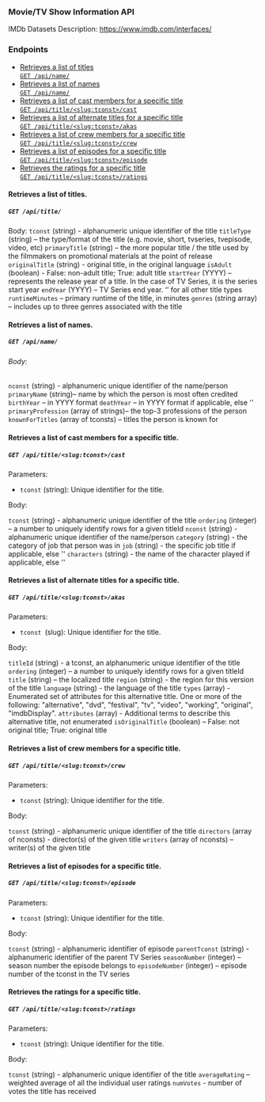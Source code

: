 ### Movie/TV Show Information API

IMDb Datasets Description: https://www.imdb.com/interfaces/

### Endpoints

- [Retrieves a list of titles  
   `GET /api/name/`](#retrieves-a-list-of-titles)
- [Retrieves a list of names  
   `GET /api/name/`](#retrieves-a-list-of-names)
- [Retrieves a list of cast members for a specific title  
  `GET /api/title/<slug:tconst>/cast`](#retrieves-a-list-of-cast-members-for-a-specific-title)
- [Retrieves a list of alternate titles for a specific title  
  `GET /api/title/<slug:tconst>/akas`](#retrieves-a-list-of-alternate-titles-for-a-specific-title)
- [Retrieves a list of crew members for a specific title  
  `GET /api/title/<slug:tconst>/crew`](#retrieves-a-list-of-crew-members-for-a-specific-title)
- [Retrieves a list of episodes for a specific title  
   `GET /api/title/<slug:tconst>/episode`](#retrieves-a-list-of-episodes-for-a-specific-title)
- [Retrieves the ratings for a specific title  
  `GET /api/title/<slug:tconst>/ratings`](#retrieves-the-ratings-for-a-specific-title)

#### Retrieves a list of titles.

##### `GET /api/title/`

Body:
`tconst` (string) - alphanumeric unique identifier of the title
`titleType` (string) – the type/format of the title (e.g. movie, short, tvseries, tvepisode, video, etc)
`primaryTitle` (string) – the more popular title / the title used by the filmmakers on promotional materials at the point of release
`originalTitle` (string) - original title, in the original language
`isAdult` (boolean) - False: non-adult title; True: adult title
`startYear` (YYYY) – represents the release year of a title. In the case of TV Series, it is the series start year
`endYear` (YYYY) – TV Series end year. ‘’ for all other title types
`runtimeMinutes` – primary runtime of the title, in minutes
`genres` (string array) – includes up to three genres associated with the title

#### Retrieves a list of names.

##### `GET /api/name/`

###### Body:

`nconst` (string) - alphanumeric unique identifier of the name/person
`primaryName` (string)– name by which the person is most often credited
`birthYear` – in YYYY format
`deathYear` – in YYYY format if applicable, else ''
`primaryProfession` (array of strings)– the top-3 professions of the person
`knownForTitles` (array of tconsts) – titles the person is known for

#### Retrieves a list of cast members for a specific title.

##### `GET /api/title/<slug:tconst>/cast`

Parameters:

- `tconst` (string): Unique identifier for the title.

Body:

`tconst` (string) - alphanumeric unique identifier of the title
`ordering` (integer) – a number to uniquely identify rows for a given titleId
`nconst` (string) - alphanumeric unique identifier of the name/person
`category` (string) - the category of job that person was in
`job` (string) - the specific job title if applicable, else ''
`characters` (string) - the name of the character played if applicable, else ''

#### Retrieves a list of alternate titles for a specific title.

##### `GET /api/title/<slug:tconst>/akas`

Parameters:

- `tconst `(slug): Unique identifier for the title.

Body:

`titleId` (string) - a tconst, an alphanumeric unique identifier of the title
`ordering` (integer) – a number to uniquely identify rows for a given titleId
`title` (string) – the localized title
`region` (string) - the region for this version of the title
`language` (string) - the language of the title
`types` (array) - Enumerated set of attributes for this alternative title. One or more of the following: "alternative", "dvd", "festival", "tv", "video", "working", "original", "imdbDisplay".
`attributes` (array) - Additional terms to describe this alternative title, not enumerated
`isOriginalTitle` (boolean) – False: not original title; True: original title

#### Retrieves a list of crew members for a specific title.

##### `GET /api/title/<slug:tconst>/crew`

Parameters:

- `tconst` (string): Unique identifier for the title.

Body:

`tconst` (string) - alphanumeric unique identifier of the title
`directors` (array of nconsts) - director(s) of the given title
`writers` (array of nconsts) – writer(s) of the given title

#### Retrieves a list of episodes for a specific title.

##### `GET /api/title/<slug:tconst>/episode`

Parameters:

- `tconst` (string): Unique identifier for the title.

Body:

`tconst` (string) - alphanumeric identifier of episode
`parentTconst` (string) - alphanumeric identifier of the parent TV Series
`seasonNumber` (integer) – season number the episode belongs to
`episodeNumber` (integer) – episode number of the tconst in the TV series

#### Retrieves the ratings for a specific title.

##### `GET /api/title/<slug:tconst>/ratings`

Parameters:

- `tconst` (string): Unique identifier for the title.

Body:

`tconst` (string) - alphanumeric unique identifier of the title
`averageRating` – weighted average of all the individual user ratings
`numVotes` - number of votes the title has received
